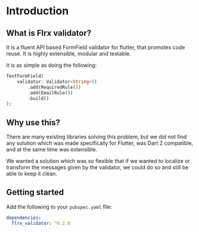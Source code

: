 # Introduction

## What is Flrx validator?

It is a fluent API based FormField validator for flutter, that promotes code reuse. It is highly extensible, modular and testable.

It is as simple as doing the following:

```dart
TextFormField(
    validator: Validator<String>()
        .add(RequiredRule())
        .add(EmailRule())
        .build()
);
```

## Why use this?

There are many existing libraries solving this problem, but we did not find any solution which was made specifically for Flutter, was Dart 2 compatible, and at the same time was extensible.

We wanted a solution which was so flexible that if we wanted to localize or transform the messages given by the validator, we could do so and still be able to keep it clean.

## Getting started

Add the following to your `pubspec.yaml` file:

```yaml
dependencies:
  flrx_validator: ^0.2.0
```
